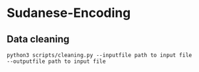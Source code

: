 # Sudanese-Encoding
## Data cleaning
```
python3 scripts/cleaning.py --inputfile path to input file
--outputfile path to input file

```
